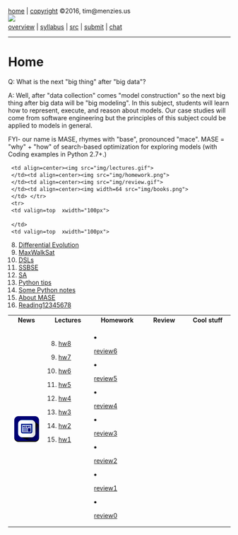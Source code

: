 [home](http://tiny.cc/ase2016) |
[copyright](https://github.com/txt/ase16/blob/master/LICENSE.md) &copy;2016, tim&commat;menzies.us
<br>
[<img width=900 src="https://raw.githubusercontent.com/txt/ase16/master/img/mase16.png">](http://tiny.cc/ase2016)<br>
[overview](https://github.com/txt/ase16/blob/master/doc/overview.md) |
[syllabus](https://github.com/txt/ase16/blob/master/doc/syllabus.md) |
[src](https://github.com/txt/ase16/tree/master/src) |
[submit](http://tiny.cc/ase16give) |
[chat](https://ase16.slack.com/) 


______


# Home

Q: What is the next "big thing" after "big data"?

A: Well, after "data collection" comes "model construction" so the next big thing after big data will be "big modeling". In this subject, students will learn how to represent, execute, and reason about models. Our case studies will come from software engineering but the principles of this subject could be applied to models in general.

FYI- our name is  MASE, rhymes with "base", pronounced  "mace". MASE = "why" + "how"
of search-based optimization for exploring models
(with Coding examples in Python 2.7+.)


<table border=0 align=center>
<tr>
<td align=center><b>News
<img width=65 src="img/200x1.png"></b>
</td>

<td align=center><b>Lectures
<img width=65 src="img/200x1.png"></b>
</td><td align=center><b>Homework
<img width=65 src="img/200x1.png"></b>
</td><td align=center><b>Review
<img width=65 src="img/200x1.png">

</td><td align=center><b>Cool stuff
<img width=90 src="img/200x1.png">

</td>

</tr>
<tr>
<td align=center><img src="img/news.png">
</td>  

     <td align=center><img src="img/lectures.gif">
     </td><td align=center><img src="img/homework.png">
     </td><td align=center><img src="img/review.gif">
     </td><td align=center><img width=64 src="img/books.png">
     </td> </tr>
     <tr>
     <td valign=top  xwidth="100px">

     </td>
     <td valign=top  xwidth="100px">

8. <a href="doc/de.md">Differential Evolution</a><br>
7. <a href="doc/mws.md">MaxWalkSat</a><br>
6. <a href="doc/dsl.md">DSLs</a><br>
5. <a href="doc/talk4ssbse.md">SSBSE</a><br>
4. <a href="doc/talk3sa.md">SA</a><br>
3. <a href="doc/pythontips.md">Python tips</a><br>
2. <a href="src/python101.md">Some Python notes</a><br>
1. <a href="doc/talk1.md">About MASE</a><br>
0. <a href="https://github.com/txt/fss16/blob/master/doc/reading12345678.md">Reading12345678</a>

</td><td valign=top xwidth="100px"> 

8. <a href="doc/hw8.md">hw8</a><br>
7. <a href="doc/hw7.md">hw7</a><br>
6. <a href="doc/hw6.md">hw6</a><br>
5. <a href="doc/hw5.md">hw5</a><br>
4. <a href="doc/hw4.md">hw4</a><br>
3. <a href="doc/hw3.md">hw3</a><br>
2. <a href="doc/hw2.md">hw2</a><br>
1. <a href="doc/hw1.md">hw1</a>

     </td><td valign=top xwidth="100px">
6. <a href="doc/review/review6.md"> review6</a><br>
5. <a href="doc/review/review5.md"> review5</a><br>
4. <a href="doc/review/review4.md"> review4</a><br>
3. <a href="doc/review/review3.md"> review3</a><br>
2. <a href="doc/review/review2.md"> review2</a><br>
1. <a href="doc/review/review1.md"> review1</a><br>
0. <a href="doc/review/review0.md"> review0</a>

     </td><td valign=top><small>

     </td>
</tr></table>



